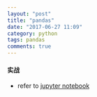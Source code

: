 ```yaml
---
layout: "post"
title: "pandas"
date: "2017-06-27 11:09"
category: python
tags: pandas
comments: true
---
```


#### 实战

- refer to [jupyter notebook](http://http://nbviewer.jupyter.org/github/Jason8Kang/pandas_exercises/tree/master/)
